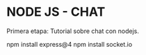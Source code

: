 # NODE JS - CHAT

Primera etapa: Tutorial sobre chat con nodejs.

npm install express@4
npm install socket.io